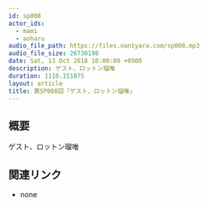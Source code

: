 ```yaml
---
id: sp008
actor_ids:
  - mami
  - aoharu
audio_file_path: https://files.nantyara.com/sp008.mp3
audio_file_size: 26730198
date: Sat, 13 Oct 2018 10:00:00 +0900
description: ゲスト、ロットン瑠唯
duration: 1110.151875
layout: article
title: 第SP008回「ゲスト、ロットン瑠唯」
---
```

## 概要

ゲスト、ロットン瑠唯

## 関連リンク

* none
